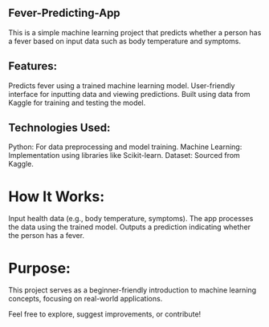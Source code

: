 ## Fever-Predicting-App
This is a simple machine learning project that predicts whether a person has a fever based on input data such as body temperature and symptoms.

## Features:
Predicts fever using a trained machine learning model.
User-friendly interface for inputting data and viewing predictions.
Built using data from Kaggle for training and testing the model.
## Technologies Used:
Python: For data preprocessing and model training.
Machine Learning: Implementation using libraries like Scikit-learn.
Dataset: Sourced from Kaggle.

# How It Works:
Input health data (e.g., body temperature, symptoms).
The app processes the data using the trained model.
Outputs a prediction indicating whether the person has a fever.

# Purpose:
This project serves as a beginner-friendly introduction to machine learning concepts, focusing on real-world applications.

Feel free to explore, suggest improvements, or contribute!

